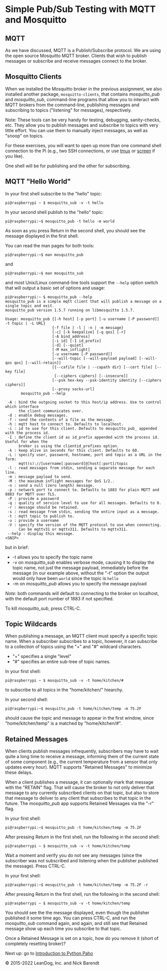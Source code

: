 # Simple Pub/Sub Testing with MQTT and Mosquitto

## MQTT
As we have discussed, MQTT is a Publish/Subscribe protocol.  We are using the open source Mosquitto MQTT broker.  Clients that wish to publish messages or subscribe and receive messages connect to the broker.

## Mosquitto Clients
When we installed the Mosquitto broker in the previous assignment, we also installed another package, `mosquitto-clients`, that contains *mosquitto_pub* and *mosquitto_sub*, command-line programs that allow you to interact with MQTT brokers from the command-line, publishing messages and subscribing to topics ("listening" for messages), respectively.

Note:  These tools can be very handy for testing, debugging, sanity-checks, etc.  They allow you to publish messages and subscribe to topics with very little effort. You can use them to manually inject messages, as well as "snoop" on topics.

For these exercises, you will want to open up more than one command shell connection to the Pi (e.g., two SSH connections, or use [tmux](https://hackernoon.com/a-gentle-introduction-to-tmux-8d784c404340) or [screen](https://dev.to/thiht/learn-to-use-screen-a-terminal-multiplexer-gl) if you like).  

One shell will be for publishing and the other for subscribing.

## MQTT "Hello World"

In your first shell subscribe to the "hello" topic:

```
pi@raspberrypi ~ $ mosquitto_sub -v -t hello
```

In your second shell publish to the "hello" topic:

```
pi@raspberrypi:~$ mosquitto_pub -t hello -m world
```

As soon as you press Return in the second shell, you should see the message displayed in the first shell.

You can read the man pages for both tools:

```
pi@raspberrypi:~$ man mosquitto_pub
```

and 

```
pi@raspberrypi:~$ man mosquitto_sub
```

and most Unix/Linux command-line tools support the `--help` option switch that will output a basic set of options and usage:

```
pi@raspberrypi:~ $ mosquitto_pub --help
mosquitto_pub is a simple mqtt client that will publish a message on a single topic and exit.
mosquitto_pub version 1.5.7 running on libmosquitto 1.5.7.

Usage: mosquitto_pub {[-h host] [-p port] [-u username [-P password]] -t topic | -L URL}
                     {-f file | -l | -n | -m message}
                     [-c] [-k keepalive] [-q qos] [-r]
                     [-A bind_address]
                     [-i id] [-I id_prefix]
                     [-d] [--quiet]
                     [-M max_inflight]
                     [-u username [-P password]]
                     [--will-topic [--will-payload payload] [--will-qos qos] [--will-retain]]
                     [{--cafile file | --capath dir} [--cert file] [--key file]
                      [--ciphers ciphers] [--insecure]]
                     [--psk hex-key --psk-identity identity [--ciphers ciphers]]
                     [--proxy socks-url]
       mosquitto_pub --help

 -A : bind the outgoing socket to this host/ip address. Use to control which interface
      the client communicates over.
 -d : enable debug messages.
 -f : send the contents of a file as the message.
 -h : mqtt host to connect to. Defaults to localhost.
 -i : id to use for this client. Defaults to mosquitto_pub_ appended with the process id.
 -I : define the client id as id_prefix appended with the process id. Useful for when the
      broker is using the clientid_prefixes option.
 -k : keep alive in seconds for this client. Defaults to 60.
 -L : specify user, password, hostname, port and topic as a URL in the form:
      mqtt(s)://[username[:password]@]host[:port]/topic
 -l : read messages from stdin, sending a separate message for each line.
 -m : message payload to send.
 -M : the maximum inflight messages for QoS 1/2..
 -n : send a null (zero length) message.
 -p : network port to connect to. Defaults to 1883 for plain MQTT and 8883 for MQTT over TLS.
 -P : provide a password
 -q : quality of service level to use for all messages. Defaults to 0.
 -r : message should be retained.
 -s : read message from stdin, sending the entire input as a message.
 -t : mqtt topic to publish to.
 -u : provide a username
 -V : specify the version of the MQTT protocol to use when connecting.
      Can be mqttv31 or mqttv311. Defaults to mqttv311.
 --help : display this message.
<SNIP>
```

but in brief:

* -t allows you to specify the topic name
* -v on *mosquitto_sub* enables verbose mode, causing it to display the topic name, not just the message payload, immediately before the message (in our example above, without the "-t" option the output would only have been ```world``` since the topic is ```hello```
* -m on *mosquitto_pub* allows you to specify the message payload

*Note:* both commands will default to connecting to the broker on localhost, with the default port number of 1883 if not specified.

To kill *mosquitto_sub*, press CTRL-C.

## Topic Wildcards
When publishing a message, an MQTT client must specify a specific topic name.  When a subscriber subscribes to a topic, however, it can subscribe to a collection of topics using the "+" and "#" wildcard characters.  

* "+" specifies a single "level"
* "#" specifies an entire sub-tree of topic names.

In your first shell:

```
pi@raspberrypi ~ $ mosquitto_sub -v -t home/kitchen/#
```

to subscribe to all topics in the "home/kitchen/" hiearchy.

In your second shell:

```
pi@raspberrypi:~$ mosquitto_pub -t home/kitchen/temp -m 75.2F 
```

should cause the topic and message to appear in the first window, since "home/kitchen/temp" is a matched by "home/kitchen/#".


## Retained Messages
When clients publish messages infrequently, subscribers may have to wait quite a long time to receive a message, informing them of the current state of some component (e.g., the current temperature from a sensor that only updates every hour).  MQTT supports "Retained Messages" to minimize these delays.

When a client publishes a message, it can optionally mark that message with the "RETAIN" flag.  That will cause the broker to not only deliver that message to any currently subscribed clients on that topic, but also to store that message to deliver to any client that subscribes to that topic in the future.  The *mosquitto_pub* app supports Retained Messages via the "-r" flag.

In your first shell:

```
pi@raspberrypi:~$ mosquitto_pub -t home/kitchen/temp -m 75.2F 
```

After pressing Return in the first shell, run the following in the second shell:

```
pi@raspberrypi ~ $ mosquitto_sub -v -t home/kitchen/temp
```

Wait a moment and verify you do not see any messages (since the subscriber was not subscribed and listening when the publisher published the message).  Press CTRL-C.

In your first shell:

```
pi@raspberrypi:~$ mosquitto_pub -t home/kitchen/temp -m 75.2F -r
```

After pressing Return in the first shell, run the following in the second shell:

```
pi@raspberrypi ~ $ mosquitto_sub -v -t home/kitchen/temp
```

You should see the the message displayed, even though the publisher published it some time ago.  You can press CTRL-C, and run the *mosquitto_sub* command again, and again, and still see that Retained message show up each time you subscribe to that topic.

Once a Retained Message is set on a topic, how do you remove it (short of completely resetting broker)?  

Next up: go to [Introduction to Python Paho](../03.3_Python_Paho/README.md)

&copy; 2015-2022 LeanDog, Inc. and Nick Barendt
